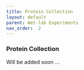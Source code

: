 ```yaml
---
title: Protein Collection
layout: default
parent: Wet-lab Experiments
nav_order:  2
---
```


### Protein Collection
Will be added soon ...
